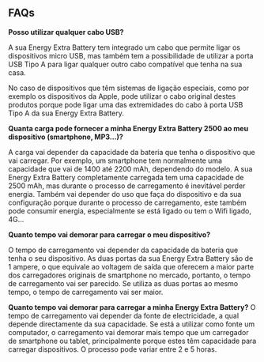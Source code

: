 ## FAQs

**Posso utilizar qualquer cabo USB?**

A sua Energy Extra Battery tem integrado um cabo que permite ligar os dispositivos micro USB, mas também tem a possibilidade de utilizar a porta USB Tipo A para ligar qualquer outro cabo compatível que tenha na sua casa.

No caso de dispositivos que têm sistemas de ligação especiais, como por exemplo os dispositivos da Apple, pode utilizar o cabo original destes produtos porque pode ligar uma das extremidades do cabo à porta USB Tipo A da sua Energy Extra Battery.

**Quanta carga pode fornecer a minha Energy Extra Battery 2500 ao meu dispositivo (smartphone, MP3…)?**

A carga vai depender da capacidade da bateria que tenha o dispositivo que vai carregar. Por exemplo, um smartphone tem normalmente uma capacidade que vai de 1400 até 2200 mAh, dependendo do modelo. A sua Energy Extra Battery completamente carregada tem uma capacidade de 2500 mAh, mas durante o processo de carregamento é inevitável perder energia. Também vai depender do uso que faça do dispositivo e da sua configuração porque durante o processo de carregamento, este também pode consumir energia, especialmente se está ligado ou tem o Wifi ligado, 4G...

**Quanto tempo vai demorar para carregar o meu dispositivo?**

O tempo de carregamento vai depender da capacidade da bateria que tenha o seu dispositivo. As duas portas da sua Energy Extra Battery são de 1 ampere, o que equivale ao voltagem de saída que oferecem a maior parte dos carregadores originais de smartphone no mercado, portanto, o tempo de carregamento vai ser parecido. Se utiliza as duas portas ao mesmo tempo, o tempo de carregamento vai ser maior.

**Quanto tempo vai demorar para carregar a minha Energy Extra Battery?**
O tempo de carregamento vai depender da fonte de electricidade, a qual depende directamente da sua capacidade. Se está a utilizar como fonte um computador, o carregamento vai demorar mais tempo que um carregador de smartphone ou tablet, principalmente porque estes têm capacidade para carregar dispositivos. O processo pode variar entre 2 e 5 horas.





